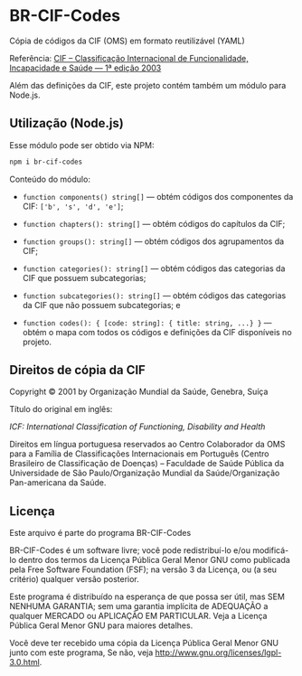 # BR-CIF-Codes

Cópia de códigos da CIF (OMS) em formato reutilizável (YAML)

Referência: [CIF &ndash; Classificação Internacional de Funcionalidade, Incapacidade e Saúde &mdash; 1&ordf; edição 2003]

Além das definições da CIF, este projeto contém também um módulo para Node.js.

## Utilização (Node.js)

Esse módulo pode ser obtido via NPM:

```bash
npm i br-cif-codes
```

Conteúdo do módulo:

- `function components() string[]` &mdash; obtém códigos dos componentes da CIF:
  `['b', 's', 'd', 'e']`;

- `function chapters(): string[]` &mdash; obtém códigos do capítulos da CIF;
- `function groups(): string[]` &mdash; obtém códigos dos agrupamentos da CIF;

- `function categories(): string[]` &mdash; obtém códigos das categorias da CIF
  que possuem subcategorias;

- `function subcategories(): string[]` &mdash; obtém códigos das categorias da
  CIF que não possuem subcategorias; e

- `function codes(): { [code: string]: { title: string, ...} }` &mdash; obtém o
  mapa com todos os códigos e definições da CIF disponíveis no projeto.

## Direitos de cópia da CIF

Copyright © 2001 by Organização Mundial da Saúde, Genebra, Suíça

Título do original em inglês:

*ICF: International Classification of Functioning, Disability and Health*

Direitos em língua portuguesa reservados ao Centro Colaborador da OMS para a
Família de Classificações Internacionais em Português (Centro Brasileiro de
Classificação de Doenças) – Faculdade de Saúde Pública da Universidade de São
Paulo/Organização Mundial da Saúde/Organização Pan-americana da Saúde.

## Licença

Este arquivo é parte do programa BR-CIF-Codes

BR-CIF-Codes é um software livre; você pode redistribuí-lo e/ou
modificá-lo dentro dos termos da Licença Pública Geral Menor GNU como
publicada pela Free Software Foundation (FSF); na versão 3 da
Licença, ou (a seu critério) qualquer versão posterior.

Este programa é distribuído na esperança de que possa ser útil,
mas SEM NENHUMA GARANTIA; sem uma garantia implícita de ADEQUAÇÃO
a qualquer MERCADO ou APLICAÇÃO EM PARTICULAR. Veja a
Licença Pública Geral Menor GNU para maiores detalhes.

Você deve ter recebido uma cópia da Licença Pública Geral Menor GNU junto
com este programa, Se não, veja <http://www.gnu.org/licenses/lgpl-3.0.html>.

[CIF &ndash; Classificação Internacional de Funcionalidade, Incapacidade e Saúde &mdash; 1&ordf; edição 2003]: https://apps.who.int/iris/bitstream/handle/10665/42407/9788531407840_por.pdf?sequence=111&isAllowed=y
